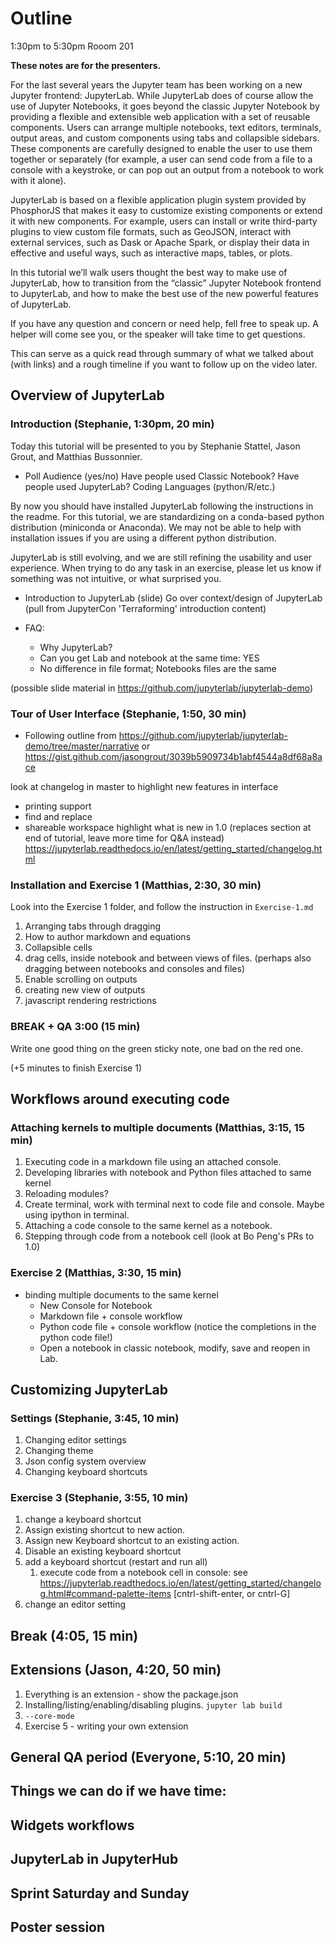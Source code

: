 # Outline

1:30pm to 5:30pm Rooom 201

**These notes are for the presenters.**

For the last several years the Jupyter team has been working on a new Jupyter
frontend: JupyterLab. While JupyterLab does of course allow the use of Jupyter
Notebooks, it goes beyond the classic Jupyter Notebook by providing a flexible
and extensible web application with a set of reusable components. Users can
arrange multiple notebooks, text editors, terminals, output areas, and custom
components using tabs and collapsible sidebars. These components are carefully
designed to enable the user to use them together or separately (for example, a
user can send code from a file to a console with a keystroke, or can pop out an
output from a notebook to work with it alone).

JupyterLab is based on a flexible application plugin system provided by
PhosphorJS that makes it easy to customize existing components or extend it
with new components. For example, users can install or write third-party
plugins to view custom file formats, such as GeoJSON, interact with external
services, such as Dask or Apache Spark, or display their data in effective and
useful ways, such as interactive maps, tables, or plots.

In this tutorial we’ll walk users thought the best way to make use of
JupyterLab, how to transition from the “classic” Jupyter Notebook frontend to
JupyterLab, and how to make the best use of the new powerful features of
JupyterLab.

If you have any question and concern or need help, fell free to speak up. A
helper will come see you, or the speaker will take time to get questions.

This can serve as a quick read through summary of what we talked about (with
links) and a rough timeline if you want to follow up on the video later.

## Overview of JupyterLab

### Introduction (Stephanie, 1:30pm, 20 min)

Today this tutorial will be presented to you by Stephanie Stattel, Jason Grout, and Matthias
Bussonnier.

- Poll Audience (yes/no)
Have people used Classic Notebook?
Have people used JupyterLab?
Coding Languages (python/R/etc.)

By now you should have installed JupyterLab following the instructions in the
readme. For this tutorial, we are standardizing on a conda-based python
distribution (miniconda or Anaconda). We may not be able to help with
installation issues if you are using a different python distribution.

JupyterLab is still evolving, and we are still refining the usability and user
experience. When trying to do any task in an exercise, please let us know if
something was not intuitive, or what surprised you.

- Introduction to JupyterLab (slide)
Go over context/design of JupyterLab (pull from JupyterCon 'Terraforming' introduction content)

- FAQ:
  - Why JupyterLab?
  - Can you get Lab and notebook at the same time: YES
  - No difference in file format; Notebooks files are the same

(possible slide material in https://github.com/jupyterlab/jupyterlab-demo)

### Tour of User Interface (Stephanie, 1:50, 30 min)
- Following outline from https://github.com/jupyterlab/jupyterlab-demo/tree/master/narrative or https://gist.github.com/jasongrout/3039b5909734b1abf4544a8df68a8ace

look at changelog in master to highlight new features in interface
- printing support
- find and replace
- shareable workspace
highlight what is new in 1.0 (replaces section at end of tutorial, leave more time for Q&A instead)
https://jupyterlab.readthedocs.io/en/latest/getting_started/changelog.html

### Installation and Exercise 1 (Matthias, 2:30, 30 min)

Look into the Exercise 1 folder, and follow the instruction in `Exercise-1.md`
  1. Arranging tabs through dragging
  2. How to author markdown and equations
  3. Collapsible cells
  4. drag cells, inside notebook and between views of files. (perhaps also dragging between notebooks and consoles and files)
  5. Enable scrolling on outputs
  6. creating new view of outputs
  7. javascript rendering restrictions

### BREAK + QA 3:00 (15 min)

Write one good thing on the green sticky note, one bad on the red one.

(+5 minutes to finish Exercise 1)

## Workflows around executing code

### Attaching kernels to multiple documents (Matthias, 3:15, 15 min)

1. Executing code in a markdown file using an attached console.
2. Developing libraries with notebook and Python files attached to same kernel
3. Reloading modules?
4. Create terminal, work with terminal next to code file and console. Maybe using ipython in terminal.
5. Attaching a code console to the same kernel as a notebook.
6. Stepping through code from a notebook cell (look at Bo Peng's PRs to 1.0)


### Exercise 2 (Matthias, 3:30, 15 min)

- binding multiple documents to the same kernel
  - New Console for Notebook
  - Markdown file + console workflow
  - Python code file + console workflow (notice the completions in the python code file!)
  - Open a notebook in classic notebook, modify, save and reopen in Lab.

## Customizing JupyterLab

### Settings (Stephanie, 3:45, 10 min)

  1. Changing editor settings
  2. Changing theme
  3. Json config system overview
  4. Changing keyboard shortcuts

### Exercise 3 (Stephanie, 3:55, 10 min)
1. change a keyboard shortcut
  1. Assign existing shortcut to new action.
  2. Assign new Keyboard shortcut to an existing action.
  3. Disable an existing keyboard shortcut
2. add a keyboard shortcut (restart and run all)
   1. execute code from a notebook cell in console: see https://jupyterlab.readthedocs.io/en/latest/getting_started/changelog.html#command-palette-items [cntrl-shift-enter, or cntrl-G]
3. change an editor setting

## Break (4:05, 15 min)

## Extensions (Jason, 4:20, 50 min)

1. Everything is an extension - show the package.json
2. Installing/listing/enabling/disabling plugins. `jupyter lab build`
3. `--core-mode`
4. Exercise 5 - writing your own extension


## General QA period (Everyone, 5:10, 20 min)




## Things we can do if we have time:
## Widgets workflows
## JupyterLab in JupyterHub
## Sprint Saturday and Sunday
## Poster session
